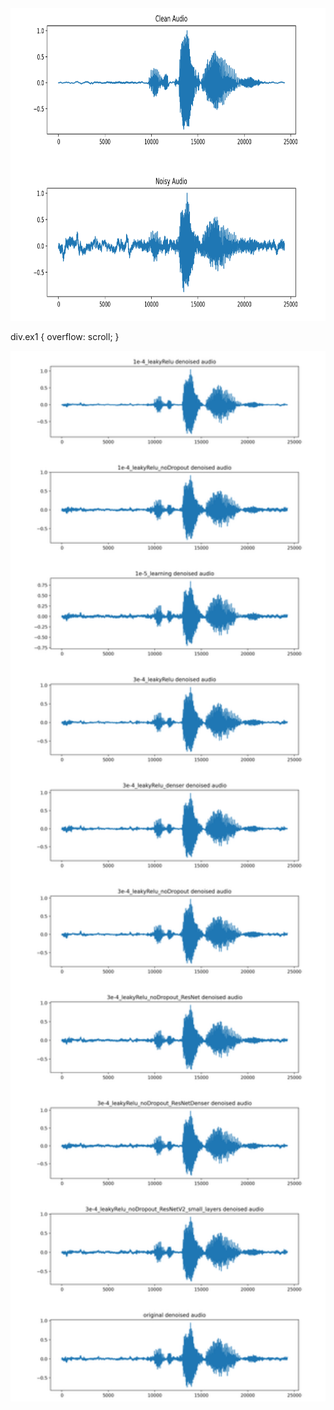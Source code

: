 <img src="https://github.com/toma-ungureanu/Licenta/blob/master/results_comparison/comparison%200/comparison_0_clean_noisy.png" width="1500" height="500">

div.ex1 {
  overflow: scroll;
}

<div class="ex1">
<img src=https://github.com/toma-ungureanu/Licenta/blob/master/results_comparison/comparison%200/comparison_0_denoised.png width="1500">
</div>
